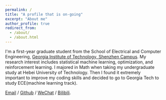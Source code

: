 ```yaml
---
permalink: /
title: "A profile that is on-going"
excerpt: "About me"
author_profile: true
redirect_from: 
  - /about/
  - /about.html
---
```


I'm a first-year graduate student from the School of Electrical and Computer Engineering, [Georgia Institute of Technology, Shenzhen Campus](https://www/gatech.edu). My research interest includes statistical machine learning, optimization, and reinforcement learning. I majored in Math when taking my undergraduate study at Hebei University of Technology. Then I found it extremely important to improve my coding skills and decided to go to Georgia Tech to study ECE(machine learning track).

[Email](hjiang357@gatech.edu) / [Github](https://github.com/resteven) / [WeChat](../images/wechat.jpg) / [Bilibili](https://b23.tv/oiQb2i7).

